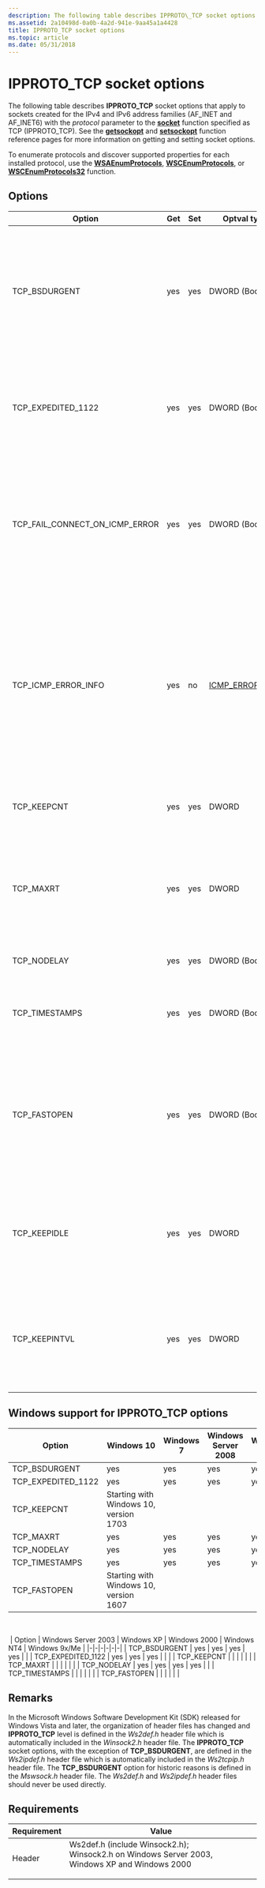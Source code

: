 ```yaml
---
description: The following table describes IPPROTO\_TCP socket options that apply to sockets created for the IPv4 and IPv6 address families (AF\_INET and AF\_INET6) with the protocol parameter to the socket function specified as TCP (IPPROTO\_TCP).
ms.assetid: 2a10498d-0a0b-4a2d-941e-9aa45a1a4428
title: IPPROTO_TCP socket options
ms.topic: article
ms.date: 05/31/2018
---
```


# IPPROTO\_TCP socket options

The following table describes **IPPROTO\_TCP** socket options that apply to sockets created for the IPv4 and IPv6 address families (AF\_INET and AF\_INET6) with the *protocol* parameter to the [**socket**](/windows/desktop/api/Winsock2/nf-winsock2-socket) function specified as TCP (IPPROTO\_TCP). See the [**getsockopt**](/windows/desktop/api/winsock/nf-winsock-getsockopt) and [**setsockopt**](/windows/desktop/api/winsock/nf-winsock-setsockopt) function reference pages for more information on getting and setting socket options.

To enumerate protocols and discover supported properties for each installed protocol, use the [**WSAEnumProtocols**](/windows/desktop/api/Winsock2/nf-winsock2-wsaenumprotocolsa), [**WSCEnumProtocols**](/windows/desktop/api/Ws2spi/nf-ws2spi-wscenumprotocols), or [**WSCEnumProtocols32**](/windows/desktop/api/Ws2spi/nf-ws2spi-wscenumprotocols32) function.

## Options

<table>
<colgroup>
<col/>
<col/>
<col/>
<col/>
<col/>
</colgroup>
<thead>
<tr class="header">
<th>Option</th>
<th>Get</th>
<th>Set</th>
<th>Optval type</th>
<th>Description</th>
</tr>
</thead>
<tbody>
<tr>
<td>TCP_BSDURGENT</td>
<td>yes</td>
<td>yes</td>
<td>DWORD (Boolean)</td>
<td>If <strong>TRUE</strong>, the service provider implements the Berkeley Software Distribution (BSD) style (default) for handling expedited data. This option is the inverse of the TCP_EXPEDITED_1122 option. This option can be set on the connection only once. Once this option is set on, this option cannot be turned off. This option is not required to be implemented by service providers. The option is enabled (set to <strong>TRUE</strong>) by default.</td>
</tr>
<tr>
<td>TCP_EXPEDITED_1122</td>
<td>yes</td>
<td>yes</td>
<td>DWORD (Boolean)</td>
<td>If <strong>TRUE</strong>, the service provider implements the expedited data as specified in RFC-1222. Otherwise, the Berkeley Software Distribution (BSD) style (default) is used. This option can be set on the connection only once. Once this option is set on, this option cannot be turned off. This option is not required to be implemented by service providers.</td>
</tr>
<tr>
<td>TCP_FAIL_CONNECT_ON_ICMP_ERROR</td>
<td>yes</td>
<td>yes</td>
<td>DWORD (Boolean)</td>
<td>If <strong>TRUE</strong>, a connect API call will return upon reception of an ICMP error with value WSAEHOSTUNREACH. The source address of the error will then be available via the TCP_ICMP_ERROR_INFO socket option. If <strong>FALSE</strong>, the socket behaves normally. The default is disabled (set to <strong>FALSE</strong>). For type-safety, you should use the <a href="/windows/win32/api/ws2tcpip/nf-ws2tcpip-wsagetfailconnectonicmperror">WSAGetFailConnectOnIcmpError</a> and <a href="/windows/win32/api/ws2tcpip/nf-ws2tcpip-wsasetfailconnectonicmperror">WSASetFailConnectOnIcmpError</a> functions instead of using the socket option directly.</td>
</tr>
<tr>
<td>TCP_ICMP_ERROR_INFO</td>
<td>yes</td>
<td>no</td>
<td><a href="/windows/win32/api/ws2ipdef/ns-ws2ipdef-icmp_error_info">ICMP_ERROR_INFO</a></td>
<td>Retrieves the info of an ICMP error received by the TCP socket during a failed connect call. Only valid on a TCP socket where TCP_FAIL_CONNECT_ON_ICMP_ERROR has previously been enabled, and <strong>connect</strong> has returned WSAEHOSTUNREACH. The query is non-blocking. If queried successfully and the returned optlen value is 0, then no ICMP error has been received since the last connect call. If an ICMP error was received, its info will be available until <strong>connect</strong> is called again. The info is returned as an <a href="/windows/win32/api/ws2ipdef/ns-ws2ipdef-icmp_error_info">ICMP_ERROR_INFO</a> structure. For type-safety, you should use the <a href="/windows/win32/api/ws2tcpip/nf-ws2tcpip-wsageticmperrorinfo">WSAGetIcmpErrorInfo</a> function instead of using the socket option directly.</td>
</tr>
<tr>
<td>TCP_KEEPCNT</td>
<td>yes</td>
<td>yes</td>
<td>DWORD</td>
<td>Gets or sets the number of TCP keep alive probes that will be sent before the connection is terminated. It is illegal to set TCP_KEEPCNT to a value greater than 255.</td>
</tr>
<tr>
<td>TCP_MAXRT</td>
<td>yes</td>
<td>yes</td>
<td>DWORD</td>
<td>If this value is non-negative, it represents the desired connection timeout in seconds. If it is -1, it represents a request to disable connection timeout (i.e. the connection will retransmit forever). If the connection timeout is disabled, the retransmit timeout increases exponentially for each retransmission up to its maximum value of 60sec and then stays there.</td>
</tr>
<tr>
<td>TCP_NODELAY</td>
<td>yes</td>
<td>yes</td>
<td>DWORD (Boolean)</td>
<td>Enables or disables the Nagle algorithm for TCP sockets. This option is disabled (set to FALSE) by default.</td>
</tr>
<tr>
<td>TCP_TIMESTAMPS</td>
<td>yes</td>
<td>yes</td>
<td>DWORD (Boolean)</td>
<td>Enables or disables RFC 1323 time stamps. Note that there is also a global configuration for timestamps (default is off), &quot;Timestamps&quot; in (set/get)-nettcpsetting. Setting this socket option overrides that global configuration setting.</td>
</tr>
<tr>
<td>TCP_FASTOPEN</td>
<td>yes</td>
<td>yes</td>
<td>DWORD (Boolean)</td>
<td>Enables or disables <a href="https://tools.ietf.org/html/rfc7413">RFC 7413</a> TCP Fast Open, which enables you to start sending data during the three-way handshake phase of opening a connection. Note that to make use of fast opens, you should use <a href="/windows/desktop/api/Mswsock/nc-mswsock-lpfn_connectex"><strong>ConnectEx</strong></a> to make the initial connection, and specify data in that function's <em>lpSendBuffer</em> parameter to be transferred during the handshake process. Some of the data in <em>lpSendBuffer</em> will be transferred under the Fast Open protocol.</td>
</tr>
<tr>
<td>TCP_KEEPIDLE</td>
<td>yes</td>
<td>yes</td>
<td>DWORD</td>
<td>Gets or sets the number of seconds a TCP connection will remain idle before keepalive probes are sent to the remote.

<strong>Note:</strong><br />
This option is available starting with Windows 10, version 1709.

<br/></td>
</tr>
<tr>
<td>TCP_KEEPINTVL</td>
<td>yes</td>
<td>yes</td>
<td>DWORD</td>
<td>Gets or sets the number of seconds a TCP connection will wait for a keepalive response before sending another keepalive probe.

<strong>Note:</strong><br />
This option is available starting with Windows 10, version 1709.

<br/></td>
</tr>
</tbody>
</table>

## Windows support for IPPROTO\_TCP options

| Option | Windows 10 | Windows 7 | Windows Server 2008 | Windows Vista |
|-|-|-|-|-|
| TCP\_BSDURGENT | yes | yes | yes | yes |
| TCP\_EXPEDITED\_1122 | yes | yes | yes | yes |
| TCP\_KEEPCNT | Starting with Windows 10, version 1703 | | | |
| TCP\_MAXRT | yes | yes | yes | yes |
| TCP\_NODELAY | yes | yes | yes | yes |
| TCP\_TIMESTAMPS | yes | yes | yes | yes |
| TCP\_FASTOPEN | Starting with Windows 10, version 1607 | | | |

<br/>

 | Option | Windows Server 2003 | Windows XP | Windows 2000 | Windows NT4 | Windows 9x/Me |
|-|-|-|-|-|-|
| TCP\_BSDURGENT | yes | yes | yes | yes | |
| TCP\_EXPEDITED\_1122 | yes | yes | yes | | |
| TCP\_KEEPCNT | | | | | |
| TCP\_MAXRT | | | | | |
| TCP\_NODELAY | yes | yes | yes | yes | |
| TCP\_TIMESTAMPS | | | | | |
| TCP\_FASTOPEN | | | | | |

## Remarks

In the Microsoft Windows Software Development Kit (SDK) released for Windows Vista and later, the organization of header files has changed and **IPPROTO\_TCP** level is defined in the *Ws2def.h* header file which is automatically included in the *Winsock2.h* header file. The **IPPROTO\_TCP** socket options, with the exception of **TCP\_BSDURGENT**, are defined in the *Ws2ipdef.h* header file which is automatically included in the *Ws2tcpip.h* header file. The **TCP\_BSDURGENT** option for historic reasons is defined in the *Mswsock.h* header file. The *Ws2def.h* and *Ws2ipdef.h* header files should never be used directly.

## Requirements

| Requirement | Value |
|-|-|
| Header | <dl> <dt>Ws2def.h (include Winsock2.h); </dt> <dt>Winsock2.h on Windows Server 2003, Windows XP and Windows 2000</dt> </dl> |
